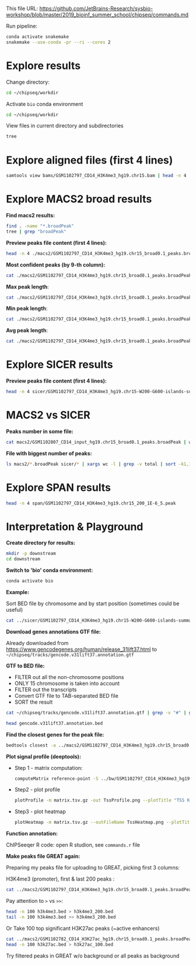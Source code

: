 This file URL: https://github.com/JetBrains-Research/sysbio-workshop/blob/master/2019_bioinf_summer_school/chipseq/commands.md

Run pipeline:
```bash
conda activate snakemake
snakemake --use-conda -pr --ri --cores 2
```

# Explore results

Change directory:
```bash
cd ~/chipseq/workdir
```

Activate `bio` conda environment
```bash
cd ~/chipseq/workdir
```

View files in current directory and subdirectories
```bash
tree
```
# Explore aligned files (first 4 lines)
```bash
samtools view bams/GSM1102797_CD14_H3K4me3_hg19.chr15.bam | head -n 4
```

# Explore MACS2 broad results

**Find macs2 results:**
```bash
find . -name "*.broadPeak"
tree | grep "broadPeak"
```

**Preview peaks file content (first 4 lines):**
```bash
head -n 4 ./macs2/GSM1102797_CD14_H3K4me3_hg19.chr15_broad0.1_peaks.broadPeak
```

**Most confident peaks (by 9-th column):**
```bash
cat ./macs2/GSM1102797_CD14_H3K4me3_hg19.chr15_broad0.1_peaks.broadPeak | sort -k9,9r | head -n 4
```

**Max peak length**:
```bash
cat ./macs2/GSM1102797_CD14_H3K4me3_hg19.chr15_broad0.1_peaks.broadPeak | awk 'BEGIN { max_len=0 }; { len = $3-$2; if (len > max_len) max_len = len } END { print "Max peak length:", max_len }'
```

**Min peak length**:
```bash
cat ./macs2/GSM1102797_CD14_H3K4me3_hg19.chr15_broad0.1_peaks.broadPeak | awk 'BEGIN { min_len=99999999 }; {if (NF > 0) { len = $3-$2; if (len < min_len) min_len = len } }  END { print "Min peak length",  min_len }'
```

**Avg peak length**:
```bash
cat ./macs2/GSM1102797_CD14_H3K4me3_hg19.chr15_broad0.1_peaks.broadPeak | awk 'BEGIN { sum_len=0 }; { if (NF > 0) { sum_len += $3-$2 } }; END { print "Avg peak length:", sum_len / NR} '
```

# Explore SICER results

**Preview peaks file content (first 4 lines):**
```bash
head -n 4 sicer/GSM1102797_CD14_H3K4me3_hg19.chr15-W200-G600-islands-summary-FDR0.01
```

# MACS2 vs SICER
**Peaks number in some file:**
```bash
cat macs2/GSM1102807_CD14_input_hg19.chr15_broad0.1_peaks.broadPeak | wc -l
```

**File with biggest number of peaks:**
```bash
ls macs2/*.broadPeak sicer/* | xargs wc -l | grep -v total | sort -k1,1nr
```

# Explore SPAN results

```bash
head -n 4 span/GSM1102797_CD14_H3K4me3_hg19.chr15_200_1E-6_5.peak
```

# Interpretation & Playground

**Create directory for results:**
```bash
mkdir -p downstream
cd downstream
```

**Switch to 'bio' conda environment:**
```bash
conda activate bio
```

**Example:**

Sort BED file by chromosome and by start position (sometimes could be useful)
```bash
cat ../sicer/GSM1102797_CD14_H3K4me3_hg19.chr15-W200-G600-islands-summary-FDR0.01 | sort -k1,1 -k2,2n > sorted.bed
```

**Download genes annotations GTF file:**

Already downloaded from https://www.gencodegenes.org/human/release_31lift37.html to
`~/chipseq/tracks/gencode.v31lift37.annotation.gtf`

**GTF to BED file:**

* FILTER out all the non-chromosome positions
* ONLY 15 chromosome is taken into account
* FILTER out the transcripts
* Convert GTF file to TAB-separated BED file
* SORT the result

```bash
cat ~/chipseq/tracks/gencode.v31lift37.annotation.gtf | grep -v "#" | grep "^chr15" | awk -v OFS='\t' '($3=="gene") {print $1,$4-1,$5,$10}' | sort -k1,1 -k2,2n > gencode.v31lift37.annotation.bed
```
```bash
head gencode.v31lift37.annotation.bed 
```

**Find the closest genes for the peak file:**
```bash
bedtools closest -a ../macs2/GSM1102797_CD14_H3K4me3_hg19.chr15_broad0.1_peaks.broadPeak -b gencode.v31lift37.annotation.bed -D ref | head -n 1
```

**Plot signal profile (deeptools):**

* Step 1 - matrix computation:
    ```bash
    computeMatrix reference-point -S ../bw/GSM1102797_CD14_H3K4me3_hg19.chr15.bw -R  gencode.v31lift37.annotation.bed -a 3000 -b 3000 -out matrix.tsv.gz
    ```
* Step2 - plot profile
    ```bash
    plotProfile -m matrix.tsv.gz -out TssProfile.png --plotTitle "TSS K4me3 profile"
    ```
* Step3 - plot heatmap
    ```bash
    plotHeatmap -m matrix.tsv.gz --outFileName TssHeatmap.png --plotTitle "TSS k4me3 coverage heatmap"
    ```

**Function annotation:**

ChIPSeeqer R code: open R studion, see `commands.r` file

**Make peaks file GREAT again:**

Preparing my peaks file for uploading to GREAT, picking first 3 columns:

H3K4me3 (promoter), first & last 200 peaks :
```bash
cat ../macs2/GSM1102797_CD14_H3K4me3_hg19.chr15_broad0.1_peaks.broadPeak | awk -v OFS='\t' '{print($1,$2,$3)}' > h3k4me3.bed
```

Pay attention to `>` vs `>>`:
```bash
head -n 100 h3k4me3.bed > h3k4me3_200.bed
tail -n 100 h3k4me3.bed >> h3k4me3_200.bed
```

Or Take 100 top significant H3K27ac peaks (~active enhancers)
```bash
cat ../macs2/GSM1102782_CD14_H3K27ac_hg19.chr15_broad0.1_peaks.broadPeak |  sort -k9,9r | awk -v OFS='\t' '{print($1,$2,$3)}' > h3k27ac.bed
head -n 100 h3k27ac.bed > h3k27ac_100.bed
```

Try filtered peaks in GREAT w/o background or all peaks as background

